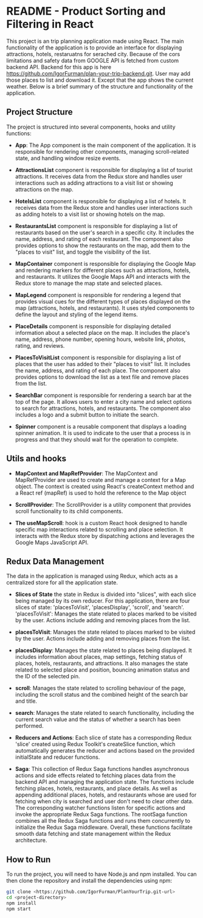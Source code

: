 # README - Product Sorting and Filtering in React

This project is an trip planning application made using React. The main functionality of the application is to provide an interface for displaying attractions, hotels, restaruatns for serached city. Because of the cors limitations and safety data from GOOGLE API is fetched from custom backend API. Backend for this app is here https://github.com/IgorFurman/plan-your-trip-backend.git. User may add those places to list and download it. Except that the app shows the current weather. Below is a brief summary of the structure and functionality of the application.

## Project Structure

The project is structured into several components, hooks and utility functions:

- **App**: The App component is the main component of the application. It is responsible for rendering other components, managing scroll-related state, and handling window resize events.

- **AttractionsList** component is responsible for displaying a list of tourist attractions. It receives data from the Redux store and handles user interactions such as adding attractions to a visit list or showing attractions on the map.

- **HotelsList** component is responsible for displaying a list of hotels. It receives data from the Redux store and handles user interactions such as adding hotels to a visit list or showing hotels on the map.

- **RestaurantsList** component is responsible for displaying a list of restaurants based on the user's search in a specific city. It includes the name, address, and rating of each restaurant. The component also provides options to show the restaurants on the map, add them to the "places to visit" list, and toggle the visibility of the list.

- **MapContainer** component is responsible for displaying the Google Map and rendering markers for different places such as attractions, hotels, and restaurants. It utilizes the Google Maps API and interacts with the Redux store to manage the map state and selected places.

- **MapLegend** component is responsible for rendering a legend that provides visual cues for the different types of places displayed on the map (attractions, hotels, and restaurants). It uses styled components to define the layout and styling of the legend items.

- **PlaceDetails** component is responsible for displaying detailed information about a selected place on the map. It includes the place's name, address, phone number, opening hours, website link, photos, rating, and reviews.

- **PlacesToVisitList** component is responsible for displaying a list of places that the user has added to their "places to visit" list. It includes the name, address, and rating of each place. The component also provides options to download the list as a text file and remove places from the list.

- **SearchBar** component is responsible for rendering a search bar at the top of the page. It allows users to enter a city name and select options to search for attractions, hotels, and restaurants. The component also includes a logo and a submit button to initiate the search.

- **Spinner** component is a reusable component that displays a loading spinner animation. It is used to indicate to the user that a process is in progress and that they should wait for the operation to complete.

## Utils and hooks

- **MapContext and MapRefProvider**: The MapContext and MapRefProvider are used to create and manage a context for a Map object. The context is created using React's createContext method and a React ref (mapRef) is used to hold the reference to the Map object

- **ScrollProvider**: The ScrollProvider is a utility component that provides scroll functionality to its child components.

- **The useMapScroll**: hook is a custom React hook designed to handle specific map interactions related to scrolling and place selection. It interacts with the Redux store by dispatching actions and leverages the Google Maps JavaScript API.

## Redux Data Management

The data in the application is managed using Redux, which acts as a centralized store for all the application state.

- **Slices of State** the state in Redux is divided into "slices", with each slice being managed by its own reducer. For this application, there are four slices of state: 'placesToVisit', 'placesDisplay', 'scroll', and 'search'.
'placesToVisit': Manages the state related to places marked to be visited by the user. Actions include adding and removing places from the list.

 - **placesToVisit**: Manages the state related to places marked to be visited by the user. Actions include adding and removing places from the list.

 - **placesDisplay**: Manages the state related to places being displayed. It includes information about places, map settings, fetching status of places, hotels, restaurants, and attractions. It also manages the state related to selected place and position, bouncing animation status and the ID of the selected pin.

 - **scroll**: Manages the state related to scrolling behaviour of the page, including the scroll status and the combined height of the search bar and title.

 - **search**: Manages the state related to search functionality, including the current search value and the status of whether a search has been performed.

- **Reducers and Actions**: Each slice of state has a corresponding Redux 'slice' created using Redux Toolkit's createSlice function, which automatically generates the reducer and actions based on the provided initialState and reducer functions.

- **Saga**: This collection of Redux Saga functions handles asynchronous actions and side effects related to fetching places data from the backend API and managing the application state. The functions include fetching places, hotels, restaurants, and place details. As well as appending additional places, hotels, and restaurants whose are used for fetching when city is searched and user don't need to clear other data. The corresponding watcher functions listen for specific actions and invoke the appropriate Redux Saga functions. The rootSaga function combines all the Redux Saga functions and runs them concurrently to initialize the Redux Saga middleware. Overall, these functions facilitate smooth data fetching and state management within the Redux architecture.

## How to Run

To run the project, you will need to have Node.js and npm installed. You can then clone the repository and install the dependencies using npm:

```bash
git clone <https://github.com/IgorFurman/PlanYourTrip.git-url>
cd <project-directory>
npm install
npm start
```
